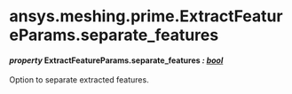 # ansys.meshing.prime.ExtractFeatureParams.separate_features



#### *property* ExtractFeatureParams.separate_features *: [bool](https://docs.python.org/3.11/library/functions.html#bool)*

Option to separate extracted features.

<!-- !! processed by numpydoc !! -->
